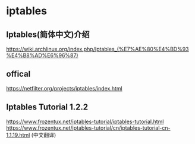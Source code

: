 # iptables

## Iptables(简体中文)介绍

https://wiki.archlinux.org/index.php/Iptables_(%E7%AE%80%E4%BD%93%E4%B8%AD%E6%96%87)  

## offical

https://netfilter.org/projects/iptables/index.html  

## Iptables Tutorial 1.2.2

https://www.frozentux.net/iptables-tutorial/iptables-tutorial.html
https://www.frozentux.net/iptables-tutorial/cn/iptables-tutorial-cn-1.1.19.html (中文翻译)   
